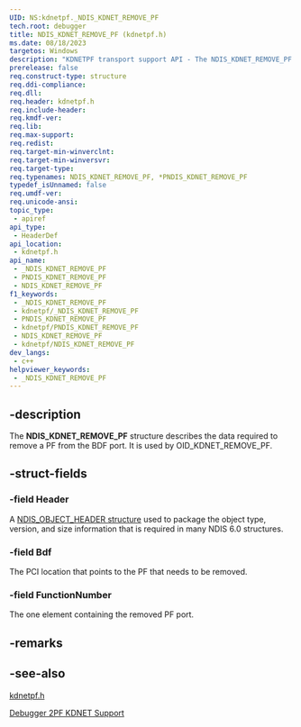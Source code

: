 ```yaml
---
UID: NS:kdnetpf._NDIS_KDNET_REMOVE_PF
tech.root: debugger
title: NDIS_KDNET_REMOVE_PF (kdnetpf.h)
ms.date: 08/18/2023
targetos: Windows
description: "KDNETPF transport support API - The NDIS_KDNET_REMOVE_PF structure describes the data required to remove a PF from the BDF port." 
prerelease: false
req.construct-type: structure
req.ddi-compliance: 
req.dll: 
req.header: kdnetpf.h
req.include-header: 
req.kmdf-ver: 
req.lib: 
req.max-support: 
req.redist: 
req.target-min-winverclnt: 
req.target-min-winversvr: 
req.target-type: 
req.typenames: NDIS_KDNET_REMOVE_PF, *PNDIS_KDNET_REMOVE_PF
typedef_isUnnamed: false
req.umdf-ver: 
req.unicode-ansi: 
topic_type:
 - apiref
api_type:
 - HeaderDef
api_location:
 - kdnetpf.h
api_name:
 - _NDIS_KDNET_REMOVE_PF
 - PNDIS_KDNET_REMOVE_PF
 - NDIS_KDNET_REMOVE_PF
f1_keywords:
 - _NDIS_KDNET_REMOVE_PF
 - kdnetpf/_NDIS_KDNET_REMOVE_PF
 - PNDIS_KDNET_REMOVE_PF
 - kdnetpf/PNDIS_KDNET_REMOVE_PF
 - NDIS_KDNET_REMOVE_PF
 - kdnetpf/NDIS_KDNET_REMOVE_PF
dev_langs:
 - c++
helpviewer_keywords:
 - _NDIS_KDNET_REMOVE_PF
---
```


## -description

The **NDIS_KDNET_REMOVE_PF** structure describes the data required to remove a PF from the BDF port. It is used by OID_KDNET_REMOVE_PF.

## -struct-fields

### -field Header

A [NDIS_OBJECT_HEADER structure](/windows-hardware/drivers/ddi/objectheader/ns-objectheader-ndis_object_header) used to package the object type, version, and size information that is required in many NDIS 6.0 structures.

### -field Bdf

The PCI location that points to the PF that needs to be removed.

### -field FunctionNumber

The one element containing the removed PF port.

## -remarks

## -see-also

[kdnetpf.h](index.md)

[Debugger 2PF KDNET Support](/windows-hardware/drivers/network/debugger-2pf-kdnet-support)
